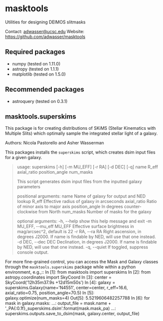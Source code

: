 masktools
=========

Utilities for designing DEIMOS slitmasks

Contact: <adwasser@ucsc.edu>
Website: <https://github.com/adwasser/masktools>

Required packages
-----------------
* numpy (tested on 1.11.0)
* astropy (tested on 1.1.1)
* matplotlib (tested on 1.5.0)

Recommended packages
--------------------
* astroquery (tested on 0.3.1)


masktools.superskims
--------------------

This package is for creating distributions of SKiMS (Stellar Kinematics with Multiple Slits) 
which optimally sample the integrated stellar light of a galaxy.

Authors: Nicola Pastorello and Asher Wasserman

This packages installs the `superskims` script, which creates dsim input files for a given galaxy.

> usage: superskims [-h] [-m MU_EFF] [-r RA] [-d DEC] [-q]
>                   name R_eff axial_ratio position_angle num_masks
> 
> This script generates dsim input files from the inputted galaxy parameters
> 
> positional arguments:
>   name                  Name of galaxy for output and NED lookup
>   R_eff                 Effective radius of galaxy in arcseconds
>   axial_ratio           Ratio of minor axis to major axis
>   position_angle        In degrees counter-clockwise from North
>   num_masks             Number of masks for the galaxy
> 
> optional arguments:
>   -h, --help            show this help message and exit
>   -m MU_EFF, --mu_eff MU_EFF
>                         Effective surface brightness in mag/arcsec^2, default
>                         is 22
>   -r RA, --ra RA        Right ascension, in degrees J2000. If name is findable
>                         by NED, will use that one instead.
>   -d DEC, --dec DEC     Declination, in degrees J2000. If name is findable by
>                         NED, will use that one instead.
>   -q, --quiet           If toggled, suppress console output.

For more fine-grained control, you can access the Mask and Galaxy classes through the `masktools.superskims` package while within a python environment, e.g.,::
    In [1]: from masktools import superskims
    In [2]: from astropy.coordinates import SkyCoord
    In [3]: center = SkyCoord('12h35m37.9s +12d15m50s')
    In [4]: galaxy = superskims.Galaxy(name='N4551', center=center, r_eff=16.6, axial_ratio=0.75, position_angle=70.5)
    In [5]: galaxy.optimize(num_masks=4)
    Out[5]: 5.5219606482257788
    In [6]: for mask in galaxy.masks:
       ...:     output_file = mask.name + '_PA{:0.1f}_superskims.dsim'.format(mask.mask_pa)
       ...:     superskims.outputs.save_to_dsim(mask, galaxy.center, output_file)



